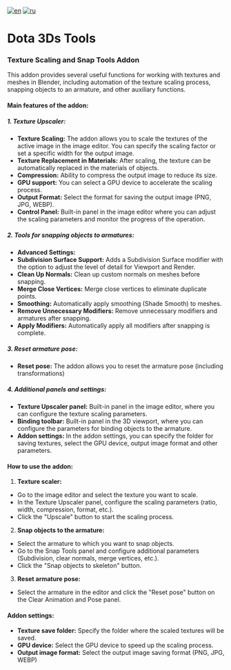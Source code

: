 [![en](https://img.shields.io/badge/lang-en-red.svg)](https://github.com/neverminder0/Dota-3Ds-Tools/blob/main/README.md)
[![ru](https://img.shields.io/badge/lang-ru-green.svg)](https://github.com/neverminder0/Dota-3Ds-Tools/blob/main/README.ru.md)
# Dota 3Ds Tools
### **Texture Scaling and Snap Tools Addon**

This addon provides several useful functions for working with textures and meshes in Blender, including automation of the texture scaling process, snapping objects to an armature, and other auxiliary functions.

#### **Main features of the addon:**

##### **1. Texture Upscaler:**
- **Texture Scaling:** The addon allows you to scale the textures of the active image in the image editor. You can specify the scaling factor or set a specific width for the output image.
- **Texture Replacement in Materials:** After scaling, the texture can be automatically replaced in the materials of objects.
- **Compression:** Ability to compress the output image to reduce its size.
- **GPU support:** You can select a GPU device to accelerate the scaling process.
- **Output Format:** Select the format for saving the output image (PNG, JPG, WEBP).
- **Control Panel:** Built-in panel in the image editor where you can adjust the scaling parameters and monitor the progress of the operation.

##### **2. Tools for snapping objects to armatures:**
- **Advanced Settings:**
- **Subdivision Surface Support:** Adds a Subdivision Surface modifier with the option to adjust the level of detail for Viewport and Render.
- **Clean Up Normals:** Clean up custom normals on meshes before snapping.
- **Merge Close Vertices:** Merge close vertices to eliminate duplicate points.
- **Smoothing:** Automatically apply smoothing (Shade Smooth) to meshes.
- **Remove Unnecessary Modifiers:** Remove unnecessary modifiers and armatures after snapping.
- **Apply Modifiers:** Automatically apply all modifiers after snapping is complete.

##### **3. Reset armature pose:**
- **Reset pose:** The addon allows you to reset the armature pose (including transformations)

##### **4. Additional panels and settings:**
- **Texture Upscaler panel:** Built-in panel in the image editor, where you can configure the texture scaling parameters.
- **Binding toolbar:** Built-in panel in the 3D viewport, where you can configure the parameters for binding objects to the armature.
- **Addon settings:** In the addon settings, you can specify the folder for saving textures, select the GPU device, output image format and other parameters.

#### **How ​​to use the addon:**

1. **Texture scaler:**
- Go to the image editor and select the texture you want to scale.
- In the Texture Upscaler panel, configure the scaling parameters (ratio, width, compression, format, etc.).
- Click the "Upscale" button to start the scaling process.

2. **Snap objects to the armature:**
- Select the armature to which you want to snap objects.
- Go to the Snap Tools panel and configure additional parameters (Subdivision, clear normals, merge vertices, etc.).
- Click the "Snap objects to skeleton" button.

3. **Reset armature pose:**
- Select the armature in the editor and click the "Reset pose" button on the Clear Animation and Pose panel.

#### **Addon settings:**
- **Texture save folder:** Specify the folder where the scaled textures will be saved.
- **GPU device:** Select the GPU device to speed up the scaling process.
- **Output image format:** Select the output image saving format (PNG, JPG, WEBP)
